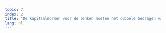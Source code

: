 ```yaml
---
topic: 7
index: 2
title: "De kapitaalnormen voor de banken moeten het dubbele bedragen van de 7 à 10% die de Basel III-regelgeving oplegt."
lang: nl
---
```


